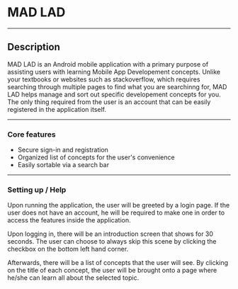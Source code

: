 # MAD LAD

---

## Description

MAD LAD is an Android mobile application with a primary purpose of assisting users with learning Mobile App Developement concepts. Unlike your textbooks or websites such as stackoverflow, which requires searching through multiple pages to find what you are searchinng for, MAD LAD helps manage and sort out specific developement concepts for you. The only thing required from the user is an account that can be easily registered in the application itself.

---

### Core features

- Secure sign-in and registration
- Organized list of concepts for the user's convenience
- Easily sortable via a search bar

---

### Setting up / Help

Upon running the application, the user will be greeted by a login page. If the user does not have an account, he will be required to make one in order to access the features inside the application.

Upon logging in, there will be an introduction screen that shows for 30 seconds. The user can choose to always skip this scene by clicking the checkbox on the bottom left hand corner.

Afterwards, there will be a list of concepts that the user will see. By clicking on the title of each concept, the user will be brought onto a page where he/she can learn all about the selected topic.
